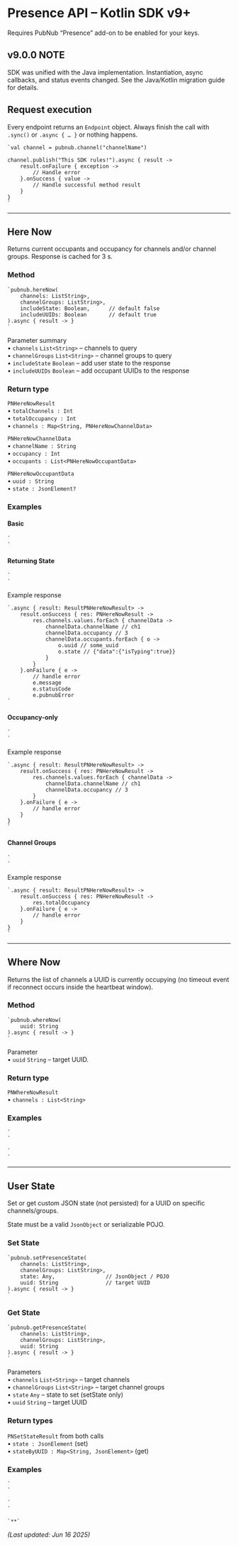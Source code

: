 # Presence API – Kotlin SDK v9+

Requires PubNub “Presence” add-on to be enabled for your keys.

## v9.0.0 NOTE  
SDK was unified with the Java implementation. Instantiation, async callbacks, and status events changed. See the Java/Kotlin migration guide for details.

## Request execution  
Every endpoint returns an `Endpoint` object. Always finish the call with `.sync()` or `.async { … }` or nothing happens.

```
`val channel = pubnub.channel("channelName")  
  
channel.publish("This SDK rules!").async { result ->  
    result.onFailure { exception ->  
        // Handle error  
    }.onSuccess { value ->  
        // Handle successful method result  
    }  
}  
`
```

---

## Here Now

Returns current occupants and occupancy for channels and/or channel groups. Response is cached for 3 s.

### Method

```
`pubnub.hereNow(  
    channels: ListString>,  
    channelGroups: ListString>,  
    includeState: Boolean,      // default false  
    includeUUIDs: Boolean       // default true  
).async { result -> }  
`
```

Parameter summary  
• `channels` `List<String>` – channels to query  
• `channelGroups` `List<String>` – channel groups to query  
• `includeState` `Boolean` – add user state to the response  
• `includeUUIDs` `Boolean` – add occupant UUIDs to the response  

### Return type

`PNHereNowResult`  
• `totalChannels : Int`  
• `totalOccupancy : Int`  
• `channels : Map<String, PNHereNowChannelData>`

`PNHereNowChannelData`  
• `channelName : String`  
• `occupancy : Int`  
• `occupants : List<PNHereNowOccupantData>`

`PNHereNowOccupantData`  
• `uuid : String`  
• `state : JsonElement?`

### Examples

#### Basic
```
`  
`
```

#### Returning State
```
`  
`
```

Example response
```
`.async { result: ResultPNHereNowResult> ->  
    result.onSuccess { res: PNHereNowResult ->  
        res.channels.values.forEach { channelData ->  
            channelData.channelName // ch1  
            channelData.occupancy // 3  
            channelData.occupants.forEach { o ->  
                o.uuid // some_uuid  
                o.state // {"data":{"isTyping":true}}  
            }  
        }  
    }.onFailure { e ->  
        // handle error  
        e.message  
        e.statusCode  
        e.pubnubError  
`
```

#### Occupancy-only
```
`  
`
```

Example response
```
`.async { result: ResultPNHereNowResult> ->  
    result.onSuccess { res: PNHereNowResult ->  
        res.channels.values.forEach { channelData ->  
            channelData.channelName // ch1  
            channelData.occupancy // 3  
        }  
    }.onFailure { e ->  
        // handle error  
    }  
}  
`
```

#### Channel Groups
```
`  
`
```

Example response
```
`.async { result: ResultPNHereNowResult> ->  
    result.onSuccess { res: PNHereNowResult ->  
        res.totalOccupancy  
    }.onFailure { e ->  
        // handle error  
    }  
}  
`
```

---

## Where Now

Returns the list of channels a UUID is currently occupying (no timeout event if reconnect occurs inside the heartbeat window).

### Method

```
`pubnub.whereNow(  
    uuid: String  
).async { result -> }  
`
```

Parameter  
• `uuid` `String` – target UUID.

### Return type

`PNWhereNowResult`  
• `channels : List<String>`

### Examples

```
`  
`
```

```
`  
`
```

---

## User State

Set or get custom JSON state (not persisted) for a UUID on specific channels/groups.

State must be a valid `JsonObject` or serializable POJO.

### Set State

```
`pubnub.setPresenceState(  
    channels: ListString>,  
    channelGroups: ListString>,  
    state: Any,                // JsonObject / POJO  
    uuid: String               // target UUID  
).async { result -> }  
`
```

### Get State

```
`pubnub.getPresenceState(  
    channels: ListString>,  
    channelGroups: ListString>,  
    uuid: String  
).async { result -> }  
`
```

Parameters  
• `channels` `List<String>` – target channels  
• `channelGroups` `List<String>` – target channel groups  
• `state` `Any` – state to set (setState only)  
• `uuid` `String` – target UUID  

### Return types

`PNSetStateResult` from both calls  
• `state : JsonElement` (set)  
• `stateByUUID : Map<String, JsonElement>` (get)

### Examples
```
`  
`
```

```
`  
`
```

```
`**`
```

*(Last updated: Jun 16 2025)*